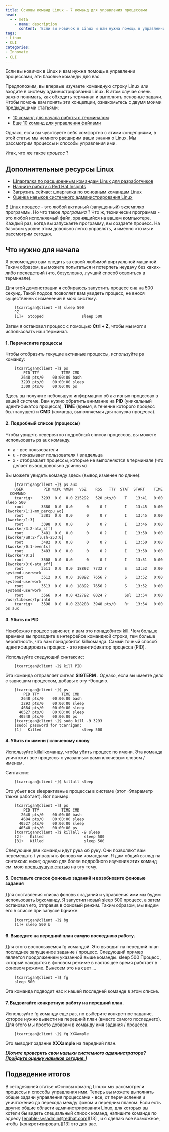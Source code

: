 ```yaml
---
title: Основы команд Linux - 7 команд для управления процессами 
head:
  - - meta
    - name: description
      content: 'Если вы новичок в Linux и вам нужна помощь в управлении процессами, эти базовые команды для вас'
tags:
- Linux
- CLI
categories:
- Innovate
- CLI
---
```


Если вы новичок в Linux и вам нужна помощь в управлении процессами, эти базовые команды для вас.



Предположим, вы впервые изучаете командную строку Linux или входите в систему администрирования Linux. В этом случае очень важно понимать, 
как обходить терминал и выполнять основные задачи. Чтобы помочь вам понять эти концепции, ознакомьтесь с двумя моими предыдущими статьями:

* [10 команд для начала работы с терминалом][4]
* [Еще 10 команд для управления файлами][5]


Однако, если вы чувствуете себя комфортно с этими концепциями, в этой статье мы немного расширим ваши знания о Linux. Мы рассмотрим процессы и способы управления ими.

Итак, что же такое _процесс_ ?

## Дополнительные ресурсы Linux 

* [Шпаргалка по расширенным командам Linux для разработчиков][6]
* [Начните работу с Red Hat Insights][7]
* [Загрузить сейчас: шпаргалка по основным командам Linux][8]
* [Оценка навыков системного администрирования Linux][9]

В Linux процесс - это любой активный (запущенный) экземпляр программы. Но что такое _программа_ ? Что ж, технически программа - это любой исполняемый файл, хранящийся на вашем компьютере. Каждый раз, когда вы запускаете программу, вы создаете процесс. На базовом уровне этим довольно легко управлять, и именно это мы и рассмотрим сегодня.

## Что нужно для начала

Я рекомендую вам следить за своей любимой виртуальной машиной. Таким образом, вы можете попытаться и потерпеть неудачу без каких-либо последствий (что, безусловно, лучший способ освоиться в терминале).

Для этой демонстрации я собираюсь запустить процесс [сна][10] на 500 секунд. Такой подход позволяет вам увидеть процесс, не внося существенных изменений в мою систему.
```
    [tcarrigan@client ~]$ sleep 500
    ^Z
    [1]+  Stopped                 sleep 500
```
Затем я остановил процесс с помощью **Ctrl + Z,** чтобы мы могли использовать наш терминал.

#### 1. Перечислите процессы

Чтобы отобразить текущие активные процессы, используйте ps команду:
```
    [tcarrigan@client ~]$ ps
        PID TTY          TIME CMD
       2648 pts/0    00:00:00 bash
       3293 pts/0    00:00:00 sleep
       3300 pts/0    00:00:00 ps
```
Здесь вы получите небольшую информацию об активных процессах в вашей системе. Вам нужно обратить внимание на **PID** (уникальный идентификатор процесса), **TIME** (время, в течение которого процесс был запущен) и **CMD** (команда, выполняемая для запуска процесса).

#### 2. Подробный список (процессы)

Чтобы увидеть невероятно подробный список процессов, вы можете использовать ps aux команду.

* а - все пользователи
* u - показывает пользователя / владельца
* x - отображает процессы, которые не выполняются в терминале (что делает вывод довольно длинным)


Вы можете увидеть команду здесь (вывод изменен по длине):
```
    [tcarrigan@client ~]$ ps aux
    USER         PID %CPU %MEM   VSZ    RSS   TTY  STAT  START    TIME   COMMAND
    tcarrig+    3293  0.0  0.0 215292   520 pts/0    T    13:41   0:00 sleep 500
    root        3380  0.0  0.0      0     0 ?        I    13:45   0:00 [kworker/1:1-mm_percpu_wq]
    root        3381  0.0  0.0      0     0 ?        I    13:45   0:00 [kworker/1:3]
    root        3398  0.0  0.0      0     0 ?        I    13:46   0:00 [kworker/3:2-ata_sff]
    root        3481  0.0  0.0      0     0 ?        I    13:50   0:00 [kworker/u8:2-flush-253:0]
    root        3482  0.0  0.0      0     0 ?        I    13:50   0:00 [kworker/0:1-events]
    root        3483  0.0  0.0      0     0 ?        I    13:50   0:00 [kworker/0:2]
    root        3508  0.0  0.0      0     0 ?        I    13:51   0:00 [kworker/3:0-ata_sff]
    root        3511  0.0  0.0  18892  7732 ?        S    13:52   0:00 systemd-userwork
    root        3512  0.0  0.0  18892  7656 ?        S    13:52   0:00 systemd-userwork
    root        3513  0.0  0.0  18892  7656 ?        S    13:52   0:00 systemd-userwork
    root        3566  0.4  0.0 432792  8024 ?        Ssl  13:54   0:00 /usr/libexec/fprintd
    tcarrig+    3598  0.0  0.0 228208  3948 pts/0    R+   13:54   0:00 ps aux
```
#### 3. Убить по PID

Неизбежно процесс зависнет, и вам это понадобится kill. Чем больше времени вы проводите в интерфейсе командной строки, тем больше вероятность, что вам понадобится killкоманда. Самый точный способ идентифицировать процесс - это идентификатор процесса (PID).

Используйте следующий синтаксис:
```
    [tcarrigan@client ~]$ kill PID
```
Эта команда отправляет сигнал **SIGTERM** . Однако, если вы имеете дело с зависшим процессом, добавьте эту -9опцию.
```
    [tcarrigan@client ~]$ ps
        PID TTY          TIME CMD
       2648 pts/0    00:00:00 bash
       3293 pts/0    00:00:00 sleep
       4684 pts/0    00:00:00 sleep
      40527 pts/0    00:00:00 sleep
      40540 pts/0    00:00:00 ps
    [tcarrigan@client ~]$ sudo kill -9 3293
    [sudo] password for tcarrigan: 
    [1]   Killed                  sleep 500
```
#### 4. Убить по имени / ключевому слову

Используйте killallкоманду, чтобы убить процесс по имени. Эта команда уничтожит все процессы с указанным вами ключевым словом / именем.

Синтаксис:
```
    [tcarrigan@client ~]$ killall sleep
```
Это убьет все sleepактивные процессы в системе (этот -9параметр также работает). Вот пример:
```
    [tcarrigan@client ~]$ ps
        PID TTY          TIME CMD
       2648 pts/0    00:00:00 bash
       4684 pts/0    00:00:00 sleep
      40527 pts/0    00:00:00 sleep
      40540 pts/0    00:00:00 ps
    [tcarrigan@client ~]$ killall -9 sleep 
    [2]-   Killed                  sleep 500
    [3]+   Killed                  sleep 500
```
Следующие две команды идут рука об руку. Они позволяют вам перемещать / управлять фоновыми командами. Я дам общий взгляд на синтаксис ниже; однако для более подробного изучения этих команд см. мою [предыдущую статью][11] на эту тему.

#### 5. Составьте список фоновых заданий и возобновите фоновые задания

Для составления списка фоновых заданий и управления ими мы будем использовать bgкоманду. 
Я запустил новый sleep 500 процесс, а затем остановил его, отправив в фоновый режим. Таким образом, мы видим его в списке при запуске bgниже:
```
    [tcarrigan@client ~]$ bg
    [1]+ sleep 500 &
```
#### 6. Выведите на передний план самую последнюю работу.

Для этого воспользуемся fg командой. Это выводит на передний план последнее запущенное задание / процесс.
Следующий пример является продолжением указанной выше команды. sleep 500
Процесс , который находится в фоновом режиме в настоящее время работает в фоновом режиме. Вынесем это на свет ...
```
    [tcarrigan@client ~]$ fg
    sleep 500
```
Эта команда подводит нас к нашей последней команде в этом списке.

#### 7. Выдвигайте конкретную работу на передний план.

Используйте fg команду еще раз, но выберите конкретное задание, которое нужно вывести на передний план (вместо самого последнего). Для этого мы просто добавим в команду имя задания / процесса.
```
    [tcarrigan@client ~]$ fg XXXample
```
Это выводит задание **XXXample** на передний план.

_**[Хотите проверить свои навыки системного администратора? [Пройдите оценку навыков сегодня.][12]]**_

## Подведение итогов

В сегодняшней статье «Основы команд Linux» мы рассмотрели процессы и способы управления ими. Теперь вы можете выполнять общие задачи управления процессами - все, от перечисления и уничтожения до перехода между фоном и передним планом. Если есть другие общие области администрирования Linux, для которых вы хотели бы видеть специальный список команд, напишите команде по адресу [enable-sysadmin@redhat.com][13] , и я сделаю все возможное, чтобы [конкретизировать][13] это для вас.


[2]: https://www.pexels.com/@minan1398?utm_content=attributionCopyText&utm_medium=referral&utm_source=pexels
[3]: https://www.pexels.com/photo/sticky-note-lot-1629212/?utm_content=attributionCopyText&utm_medium=referral&utm_source=pexels
[4]: https://www.redhat.com/sysadmin/10-commands-terminal
[5]: https://www.redhat.com/sysadmin/10-more-commands-terminal
[6]: https://developers.redhat.com/cheat-sheets/advanced-linux-commands/?intcmp=701f20000012ngPAAQ
[7]: https://access.redhat.com/products/red-hat-insights/?intcmp=701f20000012ngPAAQ
[8]: https://developers.redhat.com/cheat-sheets/linux-commands-cheat-sheet/?intcmp=701f20000012ngPAAQ
[9]: https://rhtapps.redhat.com/assessment/?intcmp=701f20000012ngPAAQ
[10]: https://man7.org/linux/man-pages/man3/sleep.3.html
[11]: https://www.redhat.com/sysadmin/jobs-bg-fg
[12]: https://www.redhat.com/rhtapps/assessment/?intcmp=701f20000012ngPAAQ
